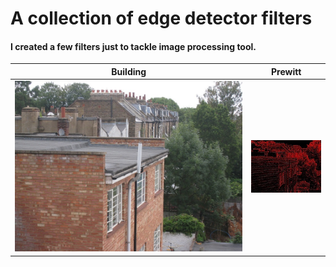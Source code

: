 # A collection of edge detector filters
#### I created a few filters just to tackle image processing tool.


Building | Prewitt
---------|--------
![building](https://github.com/DavidBarbera/Filter/blob/master/docs/building.JPG "building")  | ![Prewitt](https://github.com/DavidBarbera/Filter/blob/master/docs/buildingPrewitt.jpg "Prewitt")
